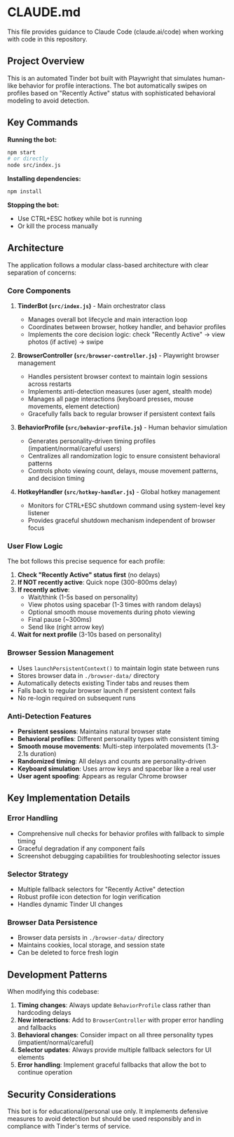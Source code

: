 # CLAUDE.md

This file provides guidance to Claude Code (claude.ai/code) when working with code in this repository.

## Project Overview

This is an automated Tinder bot built with Playwright that simulates human-like behavior for profile interactions. The bot automatically swipes on profiles based on "Recently Active" status with sophisticated behavioral modeling to avoid detection.

## Key Commands

**Running the bot:**
```bash
npm start
# or directly
node src/index.js
```

**Installing dependencies:**
```bash
npm install
```

**Stopping the bot:**
- Use CTRL+ESC hotkey while bot is running
- Or kill the process manually

## Architecture

The application follows a modular class-based architecture with clear separation of concerns:

### Core Components

1. **TinderBot (`src/index.js`)** - Main orchestrator class
   - Manages overall bot lifecycle and main interaction loop
   - Coordinates between browser, hotkey handler, and behavior profiles
   - Implements the core decision logic: check "Recently Active" → view photos (if active) → swipe

2. **BrowserController (`src/browser-controller.js`)** - Playwright browser management
   - Handles persistent browser context to maintain login sessions across restarts
   - Implements anti-detection measures (user agent, stealth mode)
   - Manages all page interactions (keyboard presses, mouse movements, element detection)
   - Gracefully falls back to regular browser if persistent context fails

3. **BehaviorProfile (`src/behavior-profile.js`)** - Human behavior simulation
   - Generates personality-driven timing profiles (impatient/normal/careful users)
   - Centralizes all randomization logic to ensure consistent behavioral patterns
   - Controls photo viewing count, delays, mouse movement patterns, and decision timing

4. **HotkeyHandler (`src/hotkey-handler.js`)** - Global hotkey management
   - Monitors for CTRL+ESC shutdown command using system-level key listener
   - Provides graceful shutdown mechanism independent of browser focus

### User Flow Logic

The bot follows this precise sequence for each profile:

1. **Check "Recently Active" status first** (no delays)
2. **If NOT recently active**: Quick nope (300-800ms delay)
3. **If recently active**:
   - Wait/think (1-5s based on personality)
   - View photos using spacebar (1-3 times with random delays)
   - Optional smooth mouse movements during photo viewing
   - Final pause (~300ms)
   - Send like (right arrow key)
4. **Wait for next profile** (3-10s based on personality)

### Browser Session Management

- Uses `launchPersistentContext()` to maintain login state between runs
- Stores browser data in `./browser-data/` directory
- Automatically detects existing Tinder tabs and reuses them
- Falls back to regular browser launch if persistent context fails
- No re-login required on subsequent runs

### Anti-Detection Features

- **Persistent sessions**: Maintains natural browser state
- **Behavioral profiles**: Different personality types with consistent timing
- **Smooth mouse movements**: Multi-step interpolated movements (1.3-2.1s duration)
- **Randomized timing**: All delays and counts are personality-driven
- **Keyboard simulation**: Uses arrow keys and spacebar like a real user
- **User agent spoofing**: Appears as regular Chrome browser

## Key Implementation Details

### Error Handling
- Comprehensive null checks for behavior profiles with fallback to simple timing
- Graceful degradation if any component fails
- Screenshot debugging capabilities for troubleshooting selector issues

### Selector Strategy
- Multiple fallback selectors for "Recently Active" detection
- Robust profile icon detection for login verification
- Handles dynamic Tinder UI changes

### Browser Data Persistence
- Browser data persists in `./browser-data/` directory
- Maintains cookies, local storage, and session state
- Can be deleted to force fresh login

## Development Patterns

When modifying this codebase:

1. **Timing changes**: Always update `BehaviorProfile` class rather than hardcoding delays
2. **New interactions**: Add to `BrowserController` with proper error handling and fallbacks
3. **Behavioral changes**: Consider impact on all three personality types (impatient/normal/careful)
4. **Selector updates**: Always provide multiple fallback selectors for UI elements
5. **Error handling**: Implement graceful fallbacks that allow the bot to continue operation

## Security Considerations

This bot is for educational/personal use only. It implements defensive measures to avoid detection but should be used responsibly and in compliance with Tinder's terms of service.